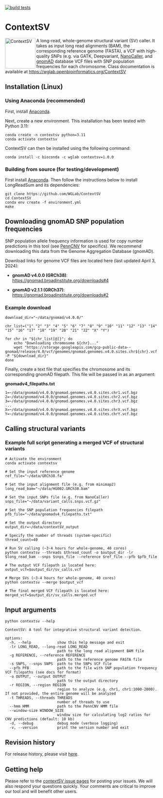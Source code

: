 [![build
tests](https://github.com/WGLab/ContextSV/actions/workflows/build-tests.yml/badge.svg)](https://github.com/WGLab/ContextSV/actions/workflows/build-tests.yml)

# ContextSV

<p>
<img src="https://github.com/user-attachments/assets/b6dca03c-11f8-4882-852f-d06c23bebebb" alt="ContextSV" align="left" style="width:100px;"/>
A long-read, whole-genome structural variant (SV) caller. It takes as input long read alignments (BAM), the 
corresponding reference genome (FASTA), a VCF with high-quality SNPs 
 (e.g. via GATK, Deepvariant, <a href="https://github.com/WGLab/NanoCaller">NanoCaller</a>, and <a href="https://gnomad.broadinstitute.org/downloads">gnomAD</a> database
 VCF files with SNP population frequencies for each chromosome.
Class documentation is available at <a href="https://wglab.openbioinformatics.org/ContextSV">https://wglab.openbioinformatics.org/ContextSV</a>
</p>

## Installation (Linux)
### Using Anaconda (recommended)
First, install [Anaconda](https://www.anaconda.com/).

Next, create a new environment. This installation has been tested with Python 3.11:

```
conda create -n contextsv python=3.11
conda activate contextsv
```

ContextSV can then be installed using the following command:

```
conda install -c bioconda -c wglab contextsv=1.0.0
```

### Building from source (for testing/development)
First install [Anaconda](https://www.anaconda.com/). Then follow the instructions below to install LongReadSum and its dependencies:

```
git clone https://github.com/WGLab/ContextSV
cd ContextSV
conda env create -f environment.yml
make
```

## Downloading gnomAD SNP population frequencies
SNP population allele frequency
information is used for copy number predictions in this tool (see
[PennCNV](http://www.genome.org/cgi/doi/10.1101/gr.6861907) for specifics). We
recommend downloading this data from the Genome Aggregation Database (gnomAD).

Download links for genome VCF files are located here (last updated April 3,
2024):

 - **gnomAD v4.0.0 (GRCh38)**: https://gnomad.broadinstitute.org/downloads#4

 - **gnomAD v2.1.1 (GRCh37)**: https://gnomad.broadinstitute.org/downloads#2


### Example download
```
download_dir="~/data/gnomad/v4.0.0/"

chr_list=("1" "2" "3" "4" "5" "6" "7" "8" "9" "10" "11" "12" "13" "14" "15" "16" "17" "18" "19" "20" "21" "22" "X" "Y")

for chr in "${chr_list[@]}"; do
    echo "Downloading chromosome ${chr}..."
    wget "https://storage.googleapis.com/gcp-public-data--gnomad/release/4.0/vcf/genomes/gnomad.genomes.v4.0.sites.chr${chr}.vcf.bgz" -P "${download_dir}"
done
```

Finally, create a text file that specifies the chromosome and its corresponding
gnomAD filepath. This file will be passed in as an argument:

**gnomadv4_filepaths.txt**
```
1=~/data/gnomad/v4.0.0/gnomad.genomes.v4.0.sites.chr1.vcf.bgz
2=~/data/gnomad/v4.0.0/gnomad.genomes.v4.0.sites.chr2.vcf.bgz
3=~/data/gnomad/v4.0.0/gnomad.genomes.v4.0.sites.chr3.vcf.bgz
...
X=~/data/gnomad/v4.0.0/gnomad.genomes.v4.0.sites.chrX.vcf.bgz
Y=~/data/gnomad/v4.0.0/gnomad.genomes.v4.0.sites.chrY.vcf.bgz
```

## Calling structural variants
### Example full script generating a merged VCF of structural variants
```
# Activate the environment
conda activate contextsv

# Set the input reference genome
ref_file="~/data/GRCh38.fa"

# Set the input alignment file (e.g. from minimap2)
long_read_bam="~/data/HG002.GRCh38.bam"

# Set the input SNPs file (e.g. from NanoCaller)
snps_file="~/data/variant_calls.snps.vcf.gz"

# Set the SNP population frequencies filepath
pfb_file="~/data/gnomadv4_filepaths.txt"

# Set the output directory
output_dir=~/data/contextSV_output

# Specify the number of threads (system-specific)
thread_count=40

# Run SV calling (~3-4 hours for whole-genome, 40 cores)
python contextsv --threads $thread_count -o $output_dir -lr $long_read_bam --snps $snps_file --reference $ref_file --pfb $pfb_file

# The output VCF filepath is located here:
output_vcf=$output_dir/sv_calls.vcf

# Merge SVs (~3-4 hours for whole-genome, 40 cores)
python contextsv --merge $output_vcf

# The final merged VCF filepath is located here:
merged_vcf=$output_dir/sv_calls.merged.vcf
```

## Input arguments

```
python contextsv --help

ContextSV: A tool for integrative structural variant detection.

options:
  -h, --help            show this help message and exit
  -lr LONG_READ, --long-read LONG_READ
                        path to the long read alignment BAM file
  -g REFERENCE, --reference REFERENCE
                        path to the reference genome FASTA file
  -s SNPS, --snps SNPS  path to the SNPs VCF file
  --pfb PFB             path to the file with SNP population frequency VCF filepaths (see docs for format)
  -o OUTPUT, --output OUTPUT
                        path to the output directory
  -r REGION, --region REGION
                        region to analyze (e.g. chr1, chr1:1000-2000). If not provided, the entire genome will be analyzed
  -t THREADS, --threads THREADS
                        number of threads to use
  --hmm HMM             path to the PennCNV HMM file
  --window-size WINDOW_SIZE
                        window size for calculating log2 ratios for CNV predictions (default: 10 kb)
  -d, --debug           debug mode (verbose logging)
  -v, --version         print the version number and exit
```

## Revision history
For release history, please visit [here](https://github.com/WGLab/ContextSV/releases). 

## Getting help
Please refer to the [contextSV issue pages](https://github.com/WGLab/ContextSV/issues) for posting your issues. We will also respond your questions quickly. Your comments are critical to improve our tool and will benefit other users.
